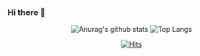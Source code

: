  ### Hi there 👋  
                 
<div align="center">                
         
  ![Anurag's github stats](https://github-readme-stats.vercel.app/api?username=dhdl2389&show_icons=true&theme=tokyonight)
  ![Top Langs](https://github-readme-stats.vercel.app/api/top-langs/?username=dhdl2389&layout=compact&theme=tokyonight)

[![Hits](https://hits.seeyoufarm.com/api/count/incr/badge.svg?url=https%3A%2F%2Fgithub.com%2Fdhdl2389%2Fdhdl2389.git&count_bg=%2379C83D&title_bg=%23555555&icon=&icon_color=%23E7E7E7&title=hits&edge_flat=false)](https://hits.seeyoufarm.com)

 
</div>
<!-- 
**dhdl2389/dhdl2389** is a ✨ _special_ ✨ repository because its `README.md` (this file) appears on your GitHub profile 

Here are some ideas to get you started:

- 🔭 I’m currently working on ...
- 🌱 I’m currently learning ...
- 👯 I’m looking to collaborate on ...
- 🤔 I’m looking for help with ...
- 💬 Ask me about ...
- 📫 How to reach me: ...
- 😄 Pronouns: ...
- ⚡ Fun fact: ...
-->
